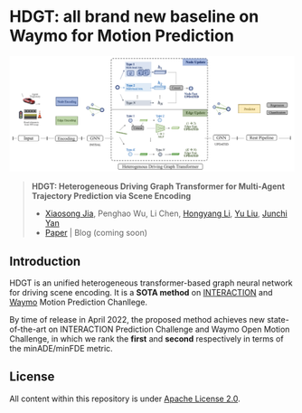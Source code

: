# HDGT: all brand new baseline on Waymo for Motion Prediction
![pipeline](hdgt.PNG)  



> **HDGT: Heterogeneous Driving Graph Transformer for Multi-Agent Trajectory Prediction via Scene Encoding**
> - [Xiaosong Jia](https://jiaxiaosong1002.github.io/), Penghao Wu, Li Chen, [Hongyang Li](https://lihongyang.info/), [Yu Liu](https://liuyu.us/), [Junchi Yan](https://thinklab.sjtu.edu.cn/)
> - [Paper](https://github.com/OpenPerceptionX/HDGT/blob/main/hdgt.pdf) | Blog (coming soon)

## Introduction

HDGT is an unified heterogeneous transformer-based graph neural network for driving scene encoding. It is a **SOTA method** on [INTERACTION](http://challenge.interaction-dataset.com/leader-board) and [Waymo](https://waymo.com/open/challenges/2021/motion-prediction/) Motion Prediction Chanllege.

By time of release in April 2022, the proposed method achieves new state-of-the-art on INTERACTION Prediction Challenge and Waymo Open Motion Challenge, in which we rank the **first** and **second** respectively in terms of the minADE/minFDE metric. 


## License
  All content within this repository is under [Apache License 2.0](https://www.apache.org/licenses/LICENSE-2.0).

